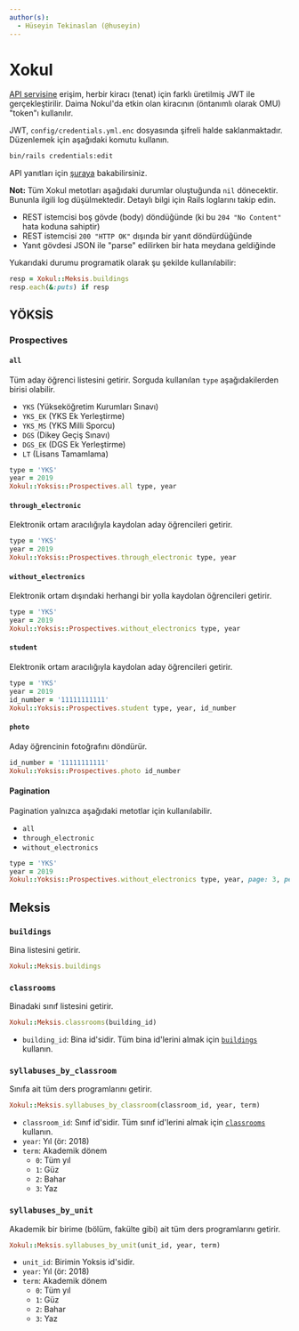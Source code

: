 ```yaml
---
author(s):
  - Hüseyin Tekinaslan (@huseyin)
---
```


Xokul
=====

[API servisine](https://api.omu.sh) erişim, herbir kiracı (tenat) için farklı üretilmiş JWT ile gerçekleştirilir. Daima
Nokul'da etkin olan kiracının (öntanımlı olarak OMU) "token"ı kullanılır.

JWT, `config/credentials.yml.enc` dosyasında şifreli halde saklanmaktadır. Düzenlemek için aşağıdaki komutu kullanın.

```sh
bin/rails credentials:edit
```

API yanıtları için [şuraya](https://github.com/omu/xokul/tree/dev/app/serializers) bakabilirsiniz.

**Not:** Tüm Xokul metotları aşağıdaki durumlar oluştuğunda `nil` dönecektir. Bununla ilgili log düşülmektedir. Detaylı
bilgi için Rails loglarını takip edin.

- REST istemcisi boş gövde (body) döndüğünde (ki bu `204 "No Content"` hata koduna sahiptir)
- REST istemcisi `200 "HTTP OK"` dışında bir yanıt döndürdüğünde
- Yanıt gövdesi JSON ile "parse" edilirken bir hata meydana geldiğinde

Yukarıdaki durumu programatik olarak şu şekilde kullanılabilir:

```ruby
resp = Xokul::Meksis.buildings
resp.each(&:puts) if resp
```

YÖKSİS
------

### Prospectives

#### `all`

Tüm aday öğrenci listesini getirir. Sorguda kullanılan `type` aşağıdakilerden
birisi olabilir.

- `YKS` (Yükseköğretim Kurumları Sınavı)
- `YKS_EK` (YKS Ek Yerleştirme)
- `YKS_MS` (YKS Milli Sporcu)
- `DGS` (Dikey Geçiş Sınavı)
- `DGS_EK` (DGS Ek Yerleştirme)
- `LT` (Lisans Tamamlama)

```ruby
type = 'YKS'
year = 2019
Xokul::Yoksis::Prospectives.all type, year
```

#### `through_electronic`

Elektronik ortam aracılığıyla kaydolan aday öğrencileri getirir.

```ruby
type = 'YKS'
year = 2019
Xokul::Yoksis::Prospectives.through_electronic type, year
```

#### `without_electronics`

Elektronik ortam dışındaki herhangi bir yolla kaydolan öğrencileri getirir.

```ruby
type = 'YKS'
year = 2019
Xokul::Yoksis::Prospectives.without_electronics type, year
```

#### `student`

Elektronik ortam aracılığıyla kaydolan aday öğrencileri getirir.

```ruby
type = 'YKS'
year = 2019
id_number = '11111111111'
Xokul::Yoksis::Prospectives.student type, year, id_number
```

#### `photo`

Aday öğrencinin fotoğrafını döndürür.

```ruby
id_number = '11111111111'
Xokul::Yoksis::Prospectives.photo id_number
```

#### Pagination

Pagination yalnızca aşağıdaki metotlar için kullanılabilir.

- `all`
- `through_electronic`
- `without_electronics`

```ruby
type = 'YKS'
year = 2019
Xokul::Yoksis::Prospectives.without_electronics type, year, page: 3, per_page: 100
```

Meksis
------

### `buildings`

Bina listesini getirir.

```ruby
Xokul::Meksis.buildings
```

### `classrooms`

Binadaki sınıf listesini getirir.

```ruby
Xokul::Meksis.classrooms(building_id)
```

- `building_id`: Bina id'sidir. Tüm bina id'lerini almak için [`buildings`](#buildings) kullanın.

### `syllabuses_by_classroom`

Sınıfa ait tüm ders programlarını getirir.

```ruby
Xokul::Meksis.syllabuses_by_classroom(classroom_id, year, term)
```

- `classroom_id`: Sınıf id'sidir. Tüm sınıf id'lerini almak için [`classrooms`](#classrooms) kullanın.
- `year`: Yıl (ör: 2018)
- `term`: Akademik dönem
  + `0`: Tüm yıl
  + `1`: Güz
  + `2`: Bahar
  + `3`: Yaz

### `syllabuses_by_unit`

Akademik bir birime (bölüm, fakülte gibi) ait tüm ders programlarını getirir.

```ruby
Xokul::Meksis.syllabuses_by_unit(unit_id, year, term)
```

- `unit_id`: Birimin Yoksis id'sidir.
- `year`: Yıl (ör: 2018)
- `term`: Akademik dönem
  + `0`: Tüm yıl
  + `1`: Güz
  + `2`: Bahar
  + `3`: Yaz
